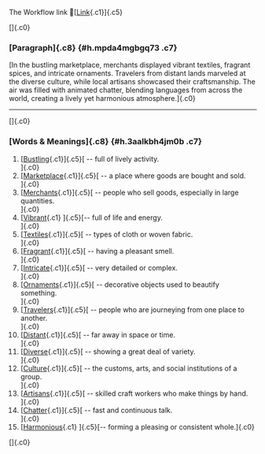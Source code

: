 The Workflow link
👏[[Link](https://www.google.com/url?q=http://www.google.com&sa=D&source=editors&ust=1759707636199637&usg=AOvVaw365_TgWe7A7E_SRT-krieD){.c1}]{.c5}

[]{.c0}

### [Paragraph]{.c8} {#h.mpda4mgbgq73 .c7}

[In the bustling marketplace, merchants displayed vibrant textiles,
fragrant spices, and intricate ornaments. Travelers from distant lands
marveled at the diverse culture, while local artisans showcased their
craftsmanship. The air was filled with animated chatter, blending
languages from across the world, creating a lively yet harmonious
atmosphere.]{.c0}

------------------------------------------------------------------------

[]{.c0}

### [Words & Meanings]{.c8} {#h.3aalkbh4jm0b .c7}

1.  [[Bustling](https://www.google.com/url?q=http://www.google.com&sa=D&source=editors&ust=1759707636200331&usg=AOvVaw2kMtIVaVgjsGUr0k5oK3A2){.c1}]{.c5}[ --
    full of lively activity.\
    ]{.c0}
2.  [[Marketplace](https://www.google.com/url?q=http://www.google.com&sa=D&source=editors&ust=1759707636200458&usg=AOvVaw22Jy1GRhpmgVRzL_XbWwUb){.c1}]{.c5}[ --
    a place where goods are bought and sold.\
    ]{.c0}
3.  [[Merchants](https://www.google.com/url?q=http://www.google.com&sa=D&source=editors&ust=1759707636200579&usg=AOvVaw0_j_DJr2mXBT-NHnBR5q6d){.c1}]{.c5}[ --
    people who sell goods, especially in large quantities.\
    ]{.c0}
4.  [[Vibrant](https://www.google.com/url?q=http://www.google.com&sa=D&source=editors&ust=1759707636200745&usg=AOvVaw2wq9BqYGJWg8tBC0iM4r4V){.c1}
    ]{.c5}[-- full of life and energy.\
    ]{.c0}
5.  [[Textiles](https://www.google.com/url?q=http://www.google.com&sa=D&source=editors&ust=1759707636200869&usg=AOvVaw3_AtOVhRhGDxMJufk3MH_j){.c1}]{.c5}[ --
    types of cloth or woven fabric.\
    ]{.c0}
6.  [[Fragrant](https://www.google.com/url?q=http://www.google.com&sa=D&source=editors&ust=1759707636200993&usg=AOvVaw3aT8R8iPyxP5m5p33iVmGN){.c1}]{.c5}[ --
    having a pleasant smell.\
    ]{.c0}
7.  [[Intricate](https://www.google.com/url?q=http://www.google.com&sa=D&source=editors&ust=1759707636201101&usg=AOvVaw09uGagscC4kSSd1y5EFREz){.c1}]{.c5}[ --
    very detailed or complex.\
    ]{.c0}
8.  [[Ornaments](https://www.google.com/url?q=http://www.google.com&sa=D&source=editors&ust=1759707636201211&usg=AOvVaw3eJnBFhvM8_CSJLvKEFFdr){.c1}]{.c5}[ --
    decorative objects used to beautify something.\
    ]{.c0}
9.  [[Travelers](https://www.google.com/url?q=http://www.google.com&sa=D&source=editors&ust=1759707636201333&usg=AOvVaw2uFmew2vmEwjUjpxtyywyt){.c1}]{.c5}[ --
    people who are journeying from one place to another.\
    ]{.c0}
10. [[Distant](https://www.google.com/url?q=http://www.google.com&sa=D&source=editors&ust=1759707636201491&usg=AOvVaw1XobC4dcNJ2ttm04JVgZJK){.c1}]{.c5}[ --
    far away in space or time.\
    ]{.c0}
11. [[Diverse](https://www.google.com/url?q=http://www.google.com&sa=D&source=editors&ust=1759707636201684&usg=AOvVaw2iQidVxF77BplNmg91vkIV){.c1}]{.c5}[ --
    showing a great deal of variety.\
    ]{.c0}
12. [[Culture](https://www.google.com/url?q=http://www.google.com&sa=D&source=editors&ust=1759707636201857&usg=AOvVaw0jhMeyCjdWdc0zhZ3M3zzq){.c1}]{.c5}[ --
    the customs, arts, and social institutions of a group.\
    ]{.c0}
13. [[Artisans](https://www.google.com/url?q=http://www.google.com&sa=D&source=editors&ust=1759707636202001&usg=AOvVaw2H8Jtov9E5E4xi1nIv9PQM){.c1}]{.c5}[ --
    skilled craft workers who make things by hand.\
    ]{.c0}
14. [[Chatter](https://www.google.com/url?q=http://www.google.com&sa=D&source=editors&ust=1759707636202172&usg=AOvVaw03Bm24Xxo9l-l_gi-3Vw4l){.c1}]{.c5}[ --
    fast and continuous talk.\
    ]{.c0}
15. [[Harmonious](https://www.google.com/url?q=http://www.google.com&sa=D&source=editors&ust=1759707636202285&usg=AOvVaw0I0cogZyGD80gATExoX3bu){.c1}
    ]{.c5}[-- forming a pleasing or consistent whole.]{.c0}

[]{.c0}
